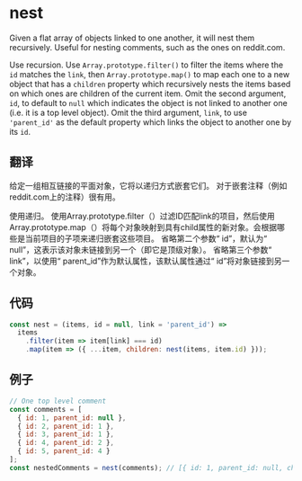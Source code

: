# nest

Given a flat array of objects linked to one another, it will nest them recursively.
Useful for nesting comments, such as the ones on reddit.com.

Use recursion.
Use `Array.prototype.filter()` to filter the items where the `id` matches the `link`, then `Array.prototype.map()` to map each one to a new object that has a `children` property which recursively nests the items based on which ones are children of the current item.
Omit the second argument, `id`, to default to `null` which indicates the object is not linked to another one (i.e. it is a top level object).
Omit the third argument, `link`, to use `'parent_id'` as the default property which links the object to another one by its `id`.

## 翻译

给定一组相互链接的平面对象，它将以递归方式嵌套它们。
对于嵌套注释（例如reddit.com上的注释）很有用。

使用递归。
使用Array.prototype.filter（）过滤ID匹配link的项目，然后使用Array.prototype.map（）将每个对象映射到具有child属性的新对象。会根据哪些是当前项目的子项来递归嵌套这些项目。
省略第二个参数“ id”，默认为“ null”，这表示该对象未链接到另一个（即它是顶级对象）。
省略第三个参数“ link”，以使用“ parent_id”作为默认属性，该默认属性通过“ id”将对象链接到另一个对象。

## 代码

```js
const nest = (items, id = null, link = 'parent_id') =>
  items
    .filter(item => item[link] === id)
    .map(item => ({ ...item, children: nest(items, item.id) }));
```

## 例子

```js
// One top level comment
const comments = [
  { id: 1, parent_id: null },
  { id: 2, parent_id: 1 },
  { id: 3, parent_id: 1 },
  { id: 4, parent_id: 2 },
  { id: 5, parent_id: 4 }
];
const nestedComments = nest(comments); // [{ id: 1, parent_id: null, children: [...] }]
```
